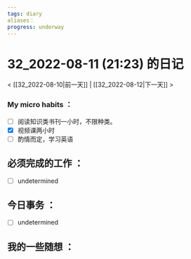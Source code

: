 ```yaml
---
tags: diary
aliases：
progress: underway
---
```

# 32_2022-08-11 (21:23) 的日记
< [[32_2022-08-10|前一天]] | [[32_2022-08-12|下一天]] >

### My micro habits ：
- [ ] 阅读知识类书刊一小时，不限种类。
- [x] 视频课两小时
- [ ] 酌情而定，学习英语

## 必须完成的工作 ：
- [ ] undetermined

## 今日事务 ：
- [ ] undetermined

## 我的一些随想 ：
